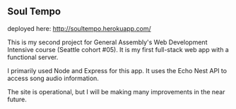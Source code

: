 ## Soul Tempo

deployed here: http://soultempo.herokuapp.com/

This is my second project for General Assembly's Web Development Intensive course (Seattle cohort #05). It is my first full-stack web app with a functional server.

I primarily used Node and Express for this app. It uses the Echo Nest API to access song audio information.

The site is operational, but I will be making many improvements in the near future.
